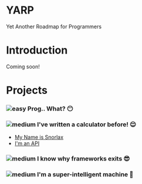# YARP
Yet Another Roadmap for Programmers

# Introduction
Coming soon!

# Projects

### ![easy](https://img.shields.io/badge/Easy-3fa017)  Prog.. What? 😶

### ![medium](https://img.shields.io/badge/Medium-bd9322)  I've written a calculator before! 😌
- [My Name is Snorlax](https://gist.github.com/log101/cae289704aec54fa054c05b26833a86b)
- [I'm an API](https://gist.github.com/log101/17d34b7f920bb1bc98ace527befb160a)

### ![medium](https://img.shields.io/badge/Hard-c6680d)  I know why frameworks exits 😎

### ![medium](https://img.shields.io/badge/Legendary-a01717)  I'm a super-intelligent machine 🤖
